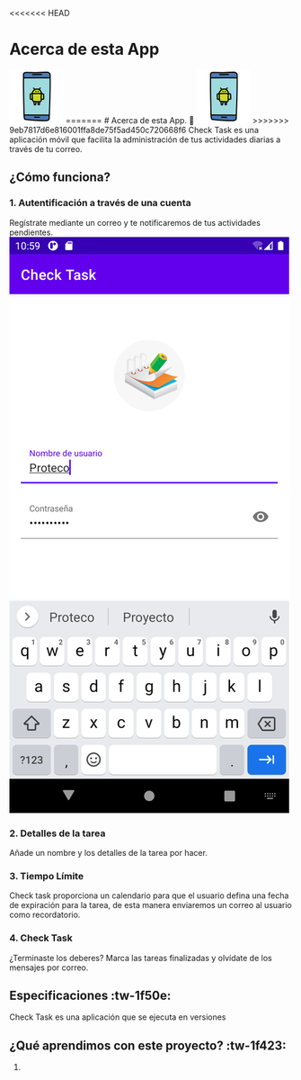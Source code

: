<<<<<<< HEAD
# Acerca de esta App
<img src="Proyectos/BlockNotas/app/src/main/res/drawable/icons8-android.svg">
=======
# Acerca de esta App. 📱
<img src="Proyectos/BlockNotas/app/src/main/res/drawable/icons8-android.svg" alt="My cool logo"/>
>>>>>>> 9eb7817d6e816001ffa8de75f5ad450c720668f6
Check Task es una aplicación móvil que facilita la administración de tus actividades diarias a través de tu correo.

##  ¿Cómo funciona?

###  1. Autentificación a través de una cuenta

Regístrate mediante un correo y te notificaremos de tus actividades pendientes.
![Alt text](Proyectos/BlockNotas/app/src/main/res/drawable/login.png)
### 2. Detalles de la tarea

Añade un nombre y los detalles de la tarea por hacer.

### 3. Tiempo Límite

Check task proporciona un calendario para que el usuario defina una fecha de expiración para la tarea, de esta manera enviaremos un correo al usuario como recordatorio.

### 4.  Check Task

¿Terminaste los deberes? Marca las tareas finalizadas y olvídate de los mensajes por correo.

## Especificaciones  :tw-1f50e:

Check Task es una aplicación que se ejecuta en versiones

## ¿Qué aprendimos con este proyecto?  :tw-1f423:

1.
